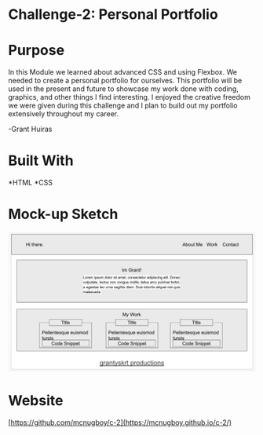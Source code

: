# Challenge-2: Personal Portfolio

# Purpose
In this Module we learned about advanced CSS and using Flexbox. We needed to create a personal portfolio for ourselves. This portfolio will be used in the present and future to showcase my work done with coding, graphics, and other things I find interesting. I enjoyed the creative freedom we were given during this challenge and I plan to build out my portfolio extensively throughout my career.

-Grant Huiras

# Built With
*HTML *CSS

# Mock-up Sketch
![Mock-up Image](mock-up.png)

# Website
[https://github.com/mcnugboy/c-2](https://mcnugboy.github.io/c-2/)
